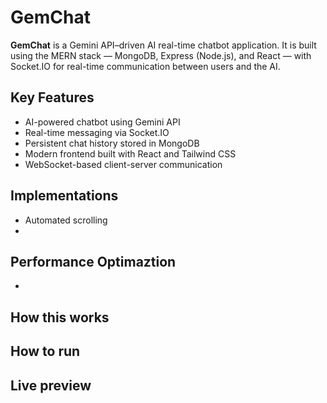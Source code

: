 # GemChat

**GemChat** is a Gemini API–driven AI real-time chatbot application. It is built using the MERN stack — MongoDB, Express (Node.js), and React — with Socket.IO for real-time communication between users and the AI.

## Key Features

- AI-powered chatbot using Gemini API
- Real-time messaging via Socket.IO
- Persistent chat history stored in MongoDB
- Modern frontend built with React and Tailwind CSS
- WebSocket-based client-server communication

## Implementations 

-  Automated scrolling 
- 

## Performance Optimaztion 

- 

## How this works
## How to run 
## Live preview 

